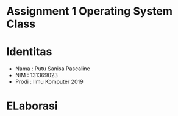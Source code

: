 # Assignment 1 Operating System Class

# Identitas
* Nama  : Putu Sanisa Pascaline
* NIM   : 131369023
* Prodi : Ilmu Komputer 2019 

# ELaborasi
